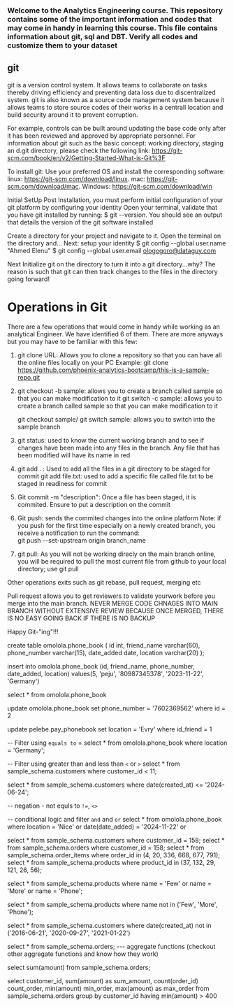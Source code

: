 ### Welcome to the  Analytics Engineering course. This repository contains some of the important information and codes that may come in handy in learning this course. This file contains information about git, sql and DBT. Verify all codes and customize them to your dataset

## git
git is a version control system. It allows teams to collaborate on tasks thereby driving efficiency and preventing data loss due to discentralized system. git is also known as a source code management system because it allows teams to store source codes of their works in a centrall location and build security around it to prevent corruption.

For example, controls can be built around updating the base code only after it has been reviewed and approved by appropriate personnel. For information about git such as the basic concept: working directory, staging an d.git directory, please check the following link: https://git-scm.com/book/en/v2/Getting-Started-What-is-Git%3F

To install git: Use your preferred OS and install the corresponding software:
linux: https://git-scm.com/download/linux. 
mac: https://git-scm.com/download/mac.
Windows: https://git-scm.com/download/win


Initial SetUp
Post Installation, you must perform initial configuration of your git platform by configuring your identity
Open your terminal, validate that you have git installed by running:
$ git --version. You should see an output that details the version of the git software installed

Create a directory for your project and navigate to it. 
Open the terminal on the directory and...
Next: setup your identity 
$ git config --global user.name "Ahmed Elenu"
$ git config --global user.email ologogoro@dataguy.com

Next Initialize git on the directory to turn it into a git directory...why?
The reason is such that git can then track changes to the files in the directory going forward!

# Operations in Git
There are a few operations that would come in handy while working as an analytical Engineer. We have identified 6 of them. There are more anyways but you may have to be familiar with this few:
1. git clone URL: Allows you to clone a repository so that you can have all the online files locally on your PC
 Example: git clone https://github.com/phoenix-analytics-bootcamp/this-is-a-sample-repo.git

2. git checkout -b sample: allows you to create a branch called sample so that you can make modification to it
   git switch -c sample: allows you to create a branch called sample so that you can make modification to it

   git checkout sample/ git switch sample: allows you to switch into the sample branch 

3. git status: used to know the current working branch and to see if changes have been made into any files in the branch.
Any file that has been modified will have its name in red

4. git add . : Used to add all the files in a git directory to be staged for commit 
   git add file.txt: used to add a specific file called file.txt to be staged in readiness for commit

5. Git commit -m "description": Once a file has been staged, it is commited. Ensure to put a description on the commit

6. Git push: sends the commited changes into the online platform
Note: if you push for the first time especially on a newly created branch, you receive a notification to run the command:  
            git push --set-upstream origin branch_name

7. git pull: As you will not be working direcly on the main branch online, you will be required to pull the most current file from github to your local directory; use git pull

Other operations exits such as git rebase, pull request, merging etc

Pull request allows you to get reviewers to validate yourwork before you merge into the main branch. NEVER MERGE CODE CHNAGES INTO MAIN BRANCH WITHOUT EXTENSIVE REVIEW BECAUSE ONCE MERGED, THERE IS NO EASY GOING BACK IF THERE IS NO BACKUP

Happy Git-"ing"!!!


create table omolola.phone_book (
id int,
friend_name varchar(60),
phone_number varchar(15),
date_added  date,
location  varchar(20)
);


insert into omolola.phone_book
(id, friend_name, phone_number, date_added, location)
values(5, 'peju', '80987345378', '2023-11-22', 'Germany')


select *
from omolola.phone_book


update omolola.phone_book
set phone_number = '7602369562'
where id  = 2



update pelebe.pay_phonebook
set location = 'Evry'
where id_friend = 1


-- Filter using `equals to` = 
select *
from omolola.phone_book
where location = 'Germany';

-- Filter using greater than and less than `<` or `>`
select * from sample_schema.customers
where customer_id < 11;

select * from sample_schema.customers
where date(created_at) <= '2024-06-24';


-- negation  - not equls to `!=`, `<>`



-- conditional logic and filter  `and` and `or`
select *
from omolola.phone_book
where location = 'Nice'
or date(date_added) = '2024-11-22'
or 




select * from sample_schema.customers
where customer_id = 158;
select * from sample_schema.orders
where customer_id = 158;
select * from sample_schema.order_items
where order_id in (4, 20, 336, 668, 677, 791);
select * from sample_schema.products
where product_id in (37, 132, 29, 121, 26, 56);



select * from sample_schema.products
where name = 'Few'
or  name = 'More'
or name = 'Phone';

select * from sample_schema.products
where name not in ('Few', 'More', 'Phone');

select * from sample_schema.customers
where date(created_at) not in ('2016-06-21', '2020-09-27', '2021-01-22')


select * from sample_schema.orders;
--- aggregate functions (checkout other aggregate functions and know how they work)

select sum(amount) from sample_schema.orders;

select customer_id, sum(amount) as sum_amount, count(order_id) count_order, min(amount) min_order,
max(amount) as max_order
from sample_schema.orders
group by customer_id
having min(amount) > 400

